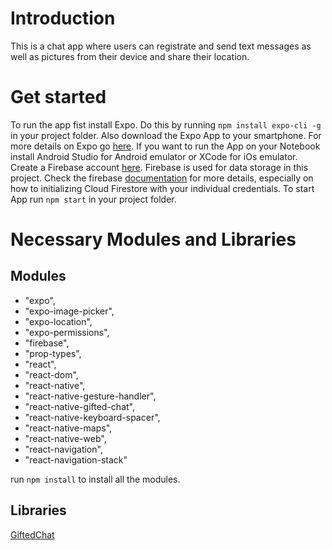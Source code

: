 # Introduction
This is a chat app where users can registrate and send text messages as well as pictures from their device and share their location.

# Get started
To run the app fist install Expo. Do this by running
`npm install expo-cli -g`
in your project folder.
Also download the Expo App to your smartphone. For more details on Expo go [here](https://expo.io).
If you want to run the App on your Notebook install Android Studio for Android emulator or XCode for iOs emulator.
Create a Firebase account [here](https://firebase.google.com). Firebase is used for data storage in this project. Check the firebase [documentation](https://firebase.google.com/docs) for more details, especially on how to initializing Cloud Firestore with your individual credentials.
To start App run `npm start` in your project folder.


# Necessary Modules and Libraries


## Modules
* "expo",
* "expo-image-picker",
* "expo-location",
* "expo-permissions",
* "firebase",
* "prop-types",
* "react",
* "react-dom",
* "react-native",
* "react-native-gesture-handler",
* "react-native-gifted-chat",
* "react-native-keyboard-spacer",
* "react-native-maps",
* "react-native-web",
* "react-navigation",
* "react-navigation-stack"

run `npm install` to install all the modules.


## Libraries
[GiftedChat](https://github.com/FaridSafi/react-native-gifted-chat)

